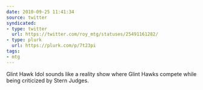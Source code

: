 ```yaml
---
date: 2010-09-25 11:41:34
source: twitter
syndicated:
- type: twitter
  url: https://twitter.com/roy_mtg/statuses/25491161282/
- type: plurk
  url: https://plurk.com/p/7t23pi
tags:
- mtg
---
```


Glint Hawk Idol sounds like a reality show where Glint Hawks compete while being criticized by Stern Judges.